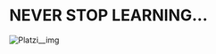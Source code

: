 # NEVER STOP LEARNING...

![Platzi__img](https://static.platzi.com/media/meta_tags/og/OG-platzi-Dic-2019.png)
